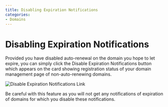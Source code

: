 ```yaml
---
title: Disabling Expiration Notifications
categories:
- Domains
---
```

# Disabling Expiration Notifications

Provided you have disabled auto-renewal on the domain you hope to let expire, you can simply click the <label>Disable Expiration Notifications</label> button which appears on the card showing registration status of your domain management page of non-auto-renewing domains.

![Disable Expiration Notifications Link](http://cl.ly/image/2j2U1E3x0x1O/DisableExpirationNotifications.jpg)

Be careful with this feature as you will not get any notifications of expiration of domains for which you disable these notifications.

